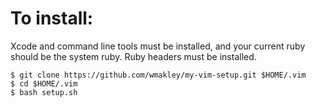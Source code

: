 # To install:

Xcode and command line tools must be installed, and your current ruby
should be the system ruby. Ruby headers must be installed.

    $ git clone https://github.com/wmakley/my-vim-setup.git $HOME/.vim
    $ cd $HOME/.vim
    $ bash setup.sh
